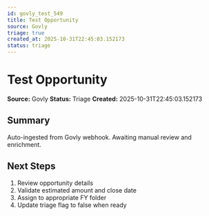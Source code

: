 ```yaml
---
id: govly_test_549
title: Test Opportunity
source: Govly
triage: true
created_at: 2025-10-31T22:45:03.152173
status: triage
---
```


# Test Opportunity

**Source:** Govly
**Status:** Triage
**Created:** 2025-10-31T22:45:03.152173

## Summary

Auto-ingested from Govly webhook. Awaiting manual review and enrichment.

## Next Steps

1. Review opportunity details
2. Validate estimated amount and close date
3. Assign to appropriate FY folder
4. Update triage flag to false when ready
